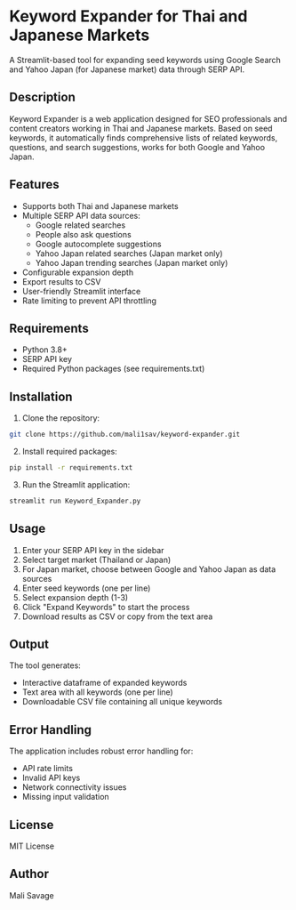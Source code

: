 # Keyword Expander for Thai and Japanese Markets

A Streamlit-based tool for expanding seed keywords using Google Search and Yahoo Japan (for Japanese market) data through SERP API.

## Description

Keyword Expander is a web application designed for SEO professionals and content creators working in Thai and Japanese markets. Based on seed keywords, it automatically finds comprehensive lists of related keywords, questions, and search suggestions, works for both Google and Yahoo Japan.

## Features

- Supports both Thai and Japanese markets
- Multiple SERP API data sources:
  - Google related searches
  - People also ask questions
  - Google autocomplete suggestions
  - Yahoo Japan related searches (Japan market only)
  - Yahoo Japan trending searches (Japan market only)
- Configurable expansion depth
- Export results to CSV
- User-friendly Streamlit interface
- Rate limiting to prevent API throttling

## Requirements

- Python 3.8+
- SERP API key
- Required Python packages (see requirements.txt)

## Installation

1. Clone the repository:
```bash
git clone https://github.com/mali1sav/keyword-expander.git
```

2. Install required packages:
```bash
pip install -r requirements.txt
```

3. Run the Streamlit application:
```bash
streamlit run Keyword_Expander.py
```

## Usage

1. Enter your SERP API key in the sidebar
2. Select target market (Thailand or Japan)
3. For Japan market, choose between Google and Yahoo Japan as data sources
4. Enter seed keywords (one per line)
5. Select expansion depth (1-3)
6. Click "Expand Keywords" to start the process
7. Download results as CSV or copy from the text area

## Output

The tool generates:
- Interactive dataframe of expanded keywords
- Text area with all keywords (one per line)
- Downloadable CSV file containing all unique keywords

## Error Handling

The application includes robust error handling for:
- API rate limits
- Invalid API keys
- Network connectivity issues
- Missing input validation

## License

MIT License

## Author

Mali Savage
